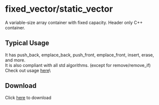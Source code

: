 # fixed_vector/static_vector
A variable-size array container with fixed capacity. Header only C++ container.

## Typical Usage
It has push_back, emplace_back, push_front, emplace_front, insert, erase, and more.\
It is also compliant with all std algorithms. (except for remove/remove_if)\
Check out usage [here](https://godbolt.org/#z:OYLghAFBqd5QCxAYwPYBMCmBRdBLAF1QCcAaPECAMzwBtMA7AQwFtMQByARg9KtQYEAysib0QXACx8BBAKoBnTAAUAHpwAMvAFYTStJg1DIApACYAQuYukl9ZATwDKjdAGFUtAK4sGIMwDspK4AMngMmAByPgBGmMQgAMwAnMmkAA6oCoRODB7evv5BmdmOAmER0SxxCSlpdpgOuUIETMQE%2BT5%2BgbaY9mUMLW0EFVGx8Umptq3tnYU9CjMj4WPVE3UAlLaoXsTI7BzmieHI3lgA1CaJboTxTETEV9gmGgCCRydnmJfX4TlieAAXvEAPq0PCLJ4vd5mY4MU5eC5XNyLLCqfbpAhQt4feFfH4o9KGbEwuEIpHXMTAEiEBAsEnQgiYFjpAxM5EEACe6UYrG%2BABVSOdUSAQNlgSCCOchCTTkwFApzjRVJh0CCAG6NB6XHEBKxvdJeGLg5AgaHnC3nAD0VvOXJ5CnNlq82SM53VYi8mEl3O%2Blv9AauABFzvyrvrXv6XeFgOdMuEmcQA8nA4kQ/yAFThp0W6NutAMRYg%2BOCeIpy3B84FxahrOJCNR12x4iYKjxRj7cvJythswANmzb0bMarAiLLbbLfhfu7adHhalvYH9Zz5zzsfF3vtM67FsrIrFQK3g8jzqb53wVEnHa3vvLlcxxEvVElJ%2BHbtuxHuJF3qfTdYbM8R2rAgQU/b8k3vOcQNrN8gLdFtNWIJQwMTCCU33Ah0FFRD4hQ8CHmRAiSChFch3g2MQJBXDkO9Yik0w7CQBo/C0MI64qPo0iI3SYg8A9JkzXIi0PW8W8eXOFgQXQe4mBMABWCwZXkoM4ItTcfQkqTRCJZBCE5NThSPTTvikzcT0NY08FNVcbXnRZiC8BwSEdYT7KZVReKVPAVTVTVnOICANh1U9kxASSQR0pg9K5CAhC2CLNwgDRgr3NyTD1DLVLckDME8pNlVVDUtRICADz%2BRwAWBYgwQhLFrjDRJsHOcFFmC1d/XC7SmF0/S4oSsyjwgVqCAAOiSjYNlXDLAOTA8FCJBhkUa5qCBZH4QxmiKZNaIUZQCVSyNCgMDzQdJOWGurRriYBwiCoURtG1x7rtFlrswW6GCCqajv9LLbNtejXOOhSrEUhgMAhUQnwU1SVPcvKvPo39/Ruu7gohvKMXq2bLkU0GIfwBRofQWHYYR/L3NQu5tXLNGvuCmDMfRTBMUM0GCch4m2lJlTydyynkZRi1nox1AsdZnHpvx8GuZJsn4YFrzOLYn9y1F9zzmZ7G32lsGLEJqGeYVkMlaTFi6NVyCA2Iemgq18WWbZ36Kxlg25eNvnFbHDzlZ96jMCQ1iaZ/W2PvRzXtcl9m3cN7mYa902fcR83A7wy2Q%2Bt/0p3Qe2o%2Bd3GOdlon5cTim/YXAOg4zr9tRz%2B2mcdnWjr1zmS89uGk4XFOqaFlNkDtxmfYdiWC9b4ujYTzvy6TFXM67fYGFzoeFxHp2pfS2OPan/nk8pqiLep2uf2QMPPob4f843kGt/bnfve7/f/cP5HT41xvR%2BvgGqx66L9PH92d9ebTzNucGIqBPDnGZJiC6K8axXxjvrOOpcQF7y8hpbcRlgQX1Xggl2e5b6T2AbvR%2B6DjKYKijFWBkcm7Rxbm5OyfRmSMClNFfYCoAHII7iQxYPcJztmnCmVAPJj6PBlkGMqWFRQYK1j9QuhD47EIfrwp%2Bld%2BFTk7MIzORcJHzXIbI9yiC25EJNjPc46ibwpnuJIpiMiGByM4dvJRXcVEV3HK2ARnZrF6IlFKexhj8F4yQU40xoCLGCOTFQYgsggpGInoo0JaDZ7Pw8Ro74USYlwOvn9BRKCeG%2B1TteCJAYYjRQANaxMCUXQBJiy6gIPqkyxpTkAVKyYZOyO0mDnDYZgDhm9glAMSaQpM/JzgZhTJ0vOtCx79OMQkupSTNajPGZMrJa9m64zsiwSGNA8KriZCyNkmBkRygVKNc55xXjEGAI6JqZjwmdmgQYfYIJmkVKuTc8wA5%2BznNGt065CgHFuQOaye4xyOIGDORcj5tzmphMaYIp50VvQZMEBAGFXyvm/P%2BTcoFx1QHqlQHgdAcYXQIFeeUiAMElznFUHi/0BKiUksNAoclbyIBLi%2BbS%2BllpGXEtJaykEqKCBUuHjSulhk%2BXMrJUK6JaLOX9m5ZKxZhL%2BWZHSBSlplTcZSrjMI2VmSTz7KReyCF8oFDYoxXc0ByMkX7FFZXZGJQcgCCFBi/sWKLltFxcq4Z5xkbhCUO0B1RYnVZBdQwIU1KuUSsCTaq2/rCzxBFXPURerSi5CFAqvsSr6HHTsvyAA8kGQtkkmCcjiL87%2B8b56BuTSG0CYaM2uqweJb4kalkxp5RaOyIKjknMhYqAAkgwQ0BAh31ThYsgNSbg2pvQs6gYQoR1jond5ZCBBl2jq8OOqUkKCDdutLaGtaa61zv9k2iNQpyoMH%2BOCaqtVIQNSeP62gh6T3oTuEoBtR8F3hoGIegtxbS0sHLZW85AMP3ai/ZgH9yMaAbqjRehN%2B730qqZVWegbQpmf19a4pMqqSUtiSj4rcsijUHSNW8PtYKOS%2BmYGwUM16pGHl8dKBkuTuHKIKXaejfJvK%2BWKgFZapAZRNVFPBnyRV/LsTcIKMT2BRSD3WZLS4mU3ItgILsBglx%2BxSU6aDDQZMW6Ueoya8FbhtwMYFMx2x%2BiFPQmqVw%2B%2BLieNWf44VPyJVHgNVE08UU87tSeaE7J%2BT/mQDKY/uvNTuNNPad032fTslDPGYjP9MzhzaPXHc4xwUwoWMyIcziTjLmzE5fSVJrzwnfMKYkwm4LMmSI1fCxrK%2BMXVxxeIDpr5SXWig0GsCVLjnTOvBo6ayzfHcu2ekfZjjAzamoL9eVgT0nvMidqygZD88Gtrea%2BJkA79L7TKlDNDrmAtNdYS71uSikBvHL5iZ7K7wMugvG8tvLpHJTsaao5krziyuTYq4JxrPm5N%2Bf2y/erlWQtNbBxts%2BEc2unY0%2Bd%2BLB5IeZwgAQBAEIAC0TxRZ4vS6N8zdGeTWaY/luzbGivvD%2B0M/DvHyceehyD9b4WGnV1/UF1nu24fhYRwzGhn92so4uzp9HadaLc9KtjvHBOl7fQo09sbFn3vTdY2R2nTmQkLKW4DlbVXQvg8U8xKXwc007eq/ziHrXjui%2BOp1iXLGMeiKxzjhQ%2BOmqDyJyN1XZPeRTapzNmnc25l5O4z3ZbVvjcbc5%2BnGXBVefW7C7bxXaykfqcd6jy7kuuf0Xd/L734cGa%2B6e4yUn2WDcfYK7Nn7xX5vzMW4z6PyfY8c625btvsPU%2Bm4HiXnB8D7fI%2Bz%2BLq70lkuKSMw9tLfvK8TeZ0Hz7Uptf071y3g3Mee8m4C539CW/Qe94C4d3Bw%2Bs/Zxz91vTE%2B%2Bu3ZBOZGfw2Vfz/V8HzXX3V%2BN4j65qPm/u%2BH5302zUXNxrn33/3Z321PkiyOxFxHwvzHzzwTwLzl09wV2XjLwr0yze2rw10KzD3iW/wB0XyB1WxT0APj2l0k2Bz5yPxQHrgzzP1i0vzf1dwgkL1QOL3PkmmV0cxe37Sr2IMp2X2%2B2eAb3Dy4x/0pnAUgQPwgNN2gVigYNgPP0tCd3OAgDuw2krBSh4L4KywX0DxszfzwPrzpy/wkLMWENkL21NwmmF2izgNUOYLu10JJywLVxwOMLr1ELMPENK1ASsPAJsIC1/ioUHz8UYLOzH26l6i5FcMwNew8MEJr2py13wJqSb3yV/0EOsJt1NweRIKN23w2y0VER0RsRDzI38UcItDwCoAgG62uHOA0HOB/EaOeDnDu3ajdi8AYHBDKT6AMjLhqIDGx2iQAHc38dhQJUAXwvwjBYNzAzBsAAAlFYwtFY8KfkYgTkEcIgbpZAdhRUaY1oqgcxQwYAb4JhNgQQJYw9YneA%2BLa7AmIbXUZ/dwgPCnFIyoj/dI5zf7UBVvagsguPFJIpTsXI2g0oiCco4Q/xGCEYuohogkZo1opMdoysLooJUGXo/owY0xEY/0MY1ASYg8aYkEWY6iC4xYswZYtYjYrYnYvY1AA4o41ondU484hYqBegG4rEWk%2B4kbR4y7Z48GV494OfD4gQwwoQ2vUPUwnXQZdfNzP/YE9vW3cEwomHAAjbbxOUqo9qFQ2o%2BoxotwVEton4DokMLE6pXEvAAY2gIY6eQky0Yk0kljckyk%2BYy4iAJY1Y9YzY0MJkt0fYnpBUdkqUWYrky4nk5hW4gU9mIUpw6Im/G7A2cU4nf3aUr43A7w37cw/wxZIE0g9UvvMEzxLUtnYIkAPU1Ir7eE4eREk0lEloi00ia0%2B/I8bo/WO0h0p08mF0i0N0qYndCkuY6k302k/0hkoM3YkMlksM44jkqM70q43klhO4xMp7YUnTUU9Mx/N4hI/ggwnMrw%2BUnwxUhbLIymYsoonUgXBFCEoIvI0UYVe2JsjQzs4ELQucFKbExSXs/E4Yo00YhACYkcmY8chYycukgM8KCGWMvk7pKUYVTcqpJMi0NQvc6fQ6Wfd4xIz4/jb49/FfP43XZvFUnI582ghpTUw3bUuQ18uVEVNZD8zQ4MbQ7snEvo%2B0oC50kCoksCkkiCscqk6Cv0%2BkwMhC64lhZCpUZitCwuDC8xZw1MlLA8iU/C481/YQz/PwgEos1Uks4oh8uiyEwA9lQ03GJE9itMTi/8iwQCx0gkgS10oS90piT0qCn0iSuCh2RC2S%2B4eS2QRS6aZSrCtSu/Tcc4XHc4LgDMyUgi7Moi3M88/M/ShnSimU8y0E4Asy6iiyylVikCmyr874Di38rigCnivsly3GQS8Csk0cr0ic3ymc6S9cwQOS1ChM9C7c5Mp4yKiwTQ2K%2BKjS4nI8/QnS/U34hUtfCinuTMeiqsl8kAVZFTTEB3Hc7aZLR7Sa7A5I1KtIuagsgyv1alcZHK8LdaqLbGLagakUtSvanEPQg6mU4ikwnwrMtwU5C1aFAFWUQyqitUkyjUis5amgwAu1b0dld1b5PsbFb1QFe640z86KiqjsyhfSKqxymqvigc1yoc9yt/egIwbHEEeIaJQKNqwMiWVUVUMtVQPAFgHwH%2BWIgyXqpS/qi0Pclw%2BGSsDlCokAfgYgcY42a4K1bACAJGjYX5bgqpSwawFwwJCKgzKKo8GKuKhKrSqazw3Skkb636y1AG0wwEoyu8xis3fKkG%2B8/baGg1NFOGz1P5GWlG/1eo2yw6TG0I7Ghypy/s/mwmu0Ymg8Um4Acmym0qGm8KOmrAElUDJmlmlgNmv%2BOIzmsK7mo9A8NgFgZAc6ScxLIasaoMIUHrIanCoUO7DMTcWYjleW3GU6YRC6QeIUUWIUQeawLgQ9bCgcucQWg8EWsWmGCWk2qWmWuW%2B4xWywZWtLMXQatWiwHC%2BI16pI96o62anw3VK6/bFlNlSlaNRVOlN20q9GuyzoyKH2rkHG/2uqjqNyxqljMOiO4gKmmC6c2mlmem%2BOpgRO1mrGtOswQUzO3msq3ukMVQdmKe4a0B56twpKk8lKs846ze9Dflbe03XezVCpbNblY%2Bj2sqn8729m6%2BvG5y4C%2Bq%2B%2B4S0OxgcO8lSO6mqcySmOz%2BuOxm5mv%2By%2BjmwBrc1cEBh/TaOcbO1ATUCAWNQuKBmep/XguB7SvWma0i021BkldB0UTBt8g%2BnNI%2BtighjGiKf%2BzkEhvEsh/iihomh%2BpiJ%2Buhl%2BqOxhvy2OhmhO9h5O/R0K9KZSm0bO5kPOi6Muhe4u0u6/BeiuxKI8auo8Wu/keu1cRu/OluqBdPdugfKaSwLuwyHu/mucCBhWqwaemBvC/a1e08/WxRv1QjCGkE8LNR5ijlTFQ%2Bqy1cE%2BjW3RmI1Ogxv20hgOzaIO4c6hsmqx1%2B6OqBFhhxn%2BpxlOqhVxkGdxq0Tx3O/O3xyfCwfx8fIJ2GSusqsJ4ECJqJtyGJ5upJ1uhJsBJJzu7u8usBt/bZERsR6aCRvJqRl6mR3Ww6pBje6ELegqjbdVLB98kq/B0%2Br25owx3i4xgm0x4O8x0USxim6xhh2C9q1AOXecvVDVN5SZv6ZS3HXHSRw8lewipfeRkQ95pR8p0s1R/VN8%2BptyRp783Rv820jp2%2BtyBqqhx%2Bmh5%2BgZ2xhFpF2MfY75tF9OtxzOjxljHO7xgu9JkulZxZ5ZtGo8XHLuzZzAbZw9PZiADulJw55eRJrgw9LFnFzS6Rgp/Fow4pr6%2BfI2/6z5EpjfYG4y2203Kg%2B1y26GuDBNRdTNS5AGj1H5L1AFKl46Gl8qs%2Boh1p4F2q8hu%2Bsx1lix9l/pmx%2BFj%2B/YL%2BthpO8Z/%2BQVqZzOmCJgHdFk8INEDafLe4ayC%2Bp9FEeRp4CAD1gQTW67Q9JEgtvKFstExNQt9s9Qro8N/GwO8Fnpj05q7ymkxN8KZGCGKUcId0AEIjak9FisaZ2Z8VhZ2/CwJtiBlJtZ6VldtdzduV4EXHNdjYJVlVwyNVjV1dpePKLVl6c9ndlJs5hendjJkMfuljQe8WtwSW6W/1ietJ0BqBwyNQ5dtMp93Ch5p5t6opwl2nM2u1i26sp1%2BD1as9FNPfbUGtjtDR3B7RgFzEi%2B4h9poxzpt2lljyqFuNmFzlkdoZ5N1hxxtNlxzNjF7N4eXN/YtdotxYEt5AMt%2BqCtusydat/9XIOt1Mht%2Bojj5Ec0pMSTn7PurtwjkF4jwciFmN0ULysSnyrlwMsdxFxNKd8EGdhYudvcZSs9k5ywNd69hKW9y99dpZh9xZ0DotrJ3GFwgDlW5g4D0GUD1w766agTolt4WD7Kz58LRDhihD2dVDx1d14TltHBrRv5vd4NwFlpqhbt0F3tqN1TsjkAaF%2Bht%2BphmjzAFN%2Bjjh9mkztTFj1eNj/Nuzzj1oRwHj0Qct5fKtjD0TzpcTiAWTs01smThrjtlLyaRTiNkxnL/tzywdzT4d9%2B0dhNcd/T0SflVcqrh4y0czrg6wKz%2BJ7V457byzuz05v9x94759y54R2DG5tydznJqwTzsfbzxSXz2BoDEtMtCtTAKtN4OyKDH8FDt1%2BeDD69chO8TDsVLtE8XtC1wdc4FdHdCdF9f7wboNGL0NOL5tDtBH3dddRYLdVdPdeUA9aH49adBNQHwLH8EHt/CqPAKqUEEaZaF9OgInPF5KglwLmDoG0Lm2y2iLla2gmDIHtNDDgNhlVjvNtt5tzCbj3j5EdrpqITrHrr2SHrvr6T6X1QS0gWhThlojpl46UjkSlq8S7Thb%2BeJbydlbozy49bszljM6fZw7i9tETu6znV9GHbuzs5zcLFwDrzwJpz87sD3F57V4d7kDMDb7iDX7snv1W1L8b9KnpPRDXuFDYntniDwpxBs14l0pjDFRlALDQKMWZQtznR38vzl/ORrnwGgvtBsL23EjQl6o5L9ovRzh8XlMKb8jvpyjhN%2Bbw3d0bzH%2BBgJb4jDW/Y7HIKyx%2B34ByvkMJaWBxzWET4REYNtwKsi8tfvEDfgkVc2FVfskfEZEBgHweIayBkXf8kTfpwByTAVgBkN4BMMtL33UXGOruMPiUsBiOcconNnmy5QFhWgKwYgN3zmgu5qSCgV8iQAprRQEADqUAREDID/kJEgAogFykwBTQ9Qb%2BNAByWRBSdN%2BUnMABwHOCkDww1XQ9P6EboEDrgJAw4PJDcAMAKBfVKjPmkBi3pKo96RnnVASxgJ5Q1kdyI5CaACBVwuRBMEKC4BGY7knmItltC4CkAzApARIKQEkDVdDIEgwQFIJkGrQccRgdgYJRjBPRMsLydlKk0CQ8sTBoKMwZSm4aWD9BwAawc8hhqUpEgh6XiAmHiCF4jAWfIwUYFGiA8rBcTBVoeisFVMYkFg2esdCsFBDHBT0dPAqyFChDDIng3/j4OAB%2BC3Kxg4XsEKSZhD4huQwoYkKiHRMWMK1BMC%2BjWjpBT2UAhYjAJAAEB5iCgEWiwAyEa43kYEaLt4OqEJQABkvTAYqmwFbQ1C3wW0GYEoFZQPBP/RMBkOmFeDAovQwwZtzqGXEGhCgEgCKiWGBI0hsw7YfkzeAcAtgtATgPJF4B%2BAOAWgUgKgE4BuBrA1gYUDsD2DlVYQPAUgAQE0BHCtgZSEAPJGSCjRkgkgMwMkA0ABA%2BwAADnkgaBJAkItICcI4CSBzhnw64ZwF4AwCNA7wz4VsDgCwAYAiATbCyDoDxByAlANAISPoAJA5QRgLgFCIxFYB1Q1kTAAADU8AmAcYoWnJycA3hNAWgImBgHqtkRMQcIG0E5BcjeAZIvkoWj6KijLhvALAKBiMDiBZRpAfAC2CaCagYByovKI0B3QHArhXg%2BEVcPBAxAvwOxDwFgDFHvC%2BILAMUVsCoAGAbkLItkRyMYCWj%2BAggEQGIHYBSAZAggRQCoHUDKjdAiggwEYBQD3DLA%2BgPADEBgGQAtgwiAYJqNxyohgwpgKBmYBaK45C0iQGKlQHSCsjcxXHFpLjl4iItvMuOMQLQELGGAcgg2NMEwHQDoBiMioEsaqEMDNcYqAAdUrFdi8oTQrpLjk7GtcCAFY8EMAB0yDjhxuOAAI5eAxAXYgKLjnQAPASxfED0MgE5BdiiYTAY0KqFxwJjmaQIEtrW0HGtD7gwYMwF2IqjJi%2BgZxQcSwAhBNglxjQAwLXFyAtjOxD4hUDGAPZ78sAS4vAMhC7GeB0AyYrkPQFxzDjgJSEWgKgAbF7iGR7QOcVWMHEth0AvRGSIIGfGnAPxrKBscJUHHZBxxkEgQEHBE6ES8AxE0sdsgtCESmh1kEcVd2ID2iSSwYeSF2IUDjFCAyABAM%2BKoC5teRXYjCa2F7GwsuxEMXHL0RdAM1BxPITCR2MnGkS8IuQNEUwlEF%2BAIArgOYH4EUGhAVgVQGoHoAw7aSjJ8XBgKMAMkTBFBDQdSUMFmCeAugegGyQMDsnLBKg4wBINZKWAmSvJwwCyR5IkBbANhuwfYIFP0CnCkRyom4WQNUDgi%2BwuOPsOoKpGxgaRo0DQGlPUK4BCAP4I4F3V4AfDZRk0UgD8KhHhSERvAG0X2ESCjRgRXALgCkDMCSANAUIqqaoIuFXDopaIkABiIKlaBsReIiAEgGmJjoSRoqckfEEiB8hOAsU%2BKYlMwwXE4q1U9KVcNVDZS%2BI2ERQe6OECiBxAPoraf6LUDIjgxpAcYl%2BHSC2iypZw0gO1N4DRTC0O6MdJyRmkJSkpoYlKfJDSkZSIAHgcaQxFeEbB8pWIrYAgEf5YAEg90eEYiNIA2jEgCNAIBoHBFxTQRfwyQMkFhlBAbpKIjgF1J6lAzipIAJqWlPkjwzkgrw1GfJCkAhjOAiQSKR1NRGYjCpxwzgGYFpm3T6ZvUr4aQDInOBJAQAA)\

## Download
Click [here](https://github.com/WillisMedwell/fixed_vector-static_vector/fixed_vector.hoo) to download
